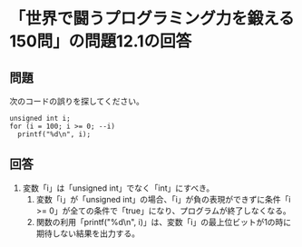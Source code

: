 # 「世界で闘うプログラミング力を鍛える150問」の問題12.1の回答

## 問題

次のコードの誤りを探してください。

    unsigned int i;
    for (i = 100; i >= 0; --i)
      printf("%d\n", i);

## 回答

1. 変数「i」は「unsigned int」でなく「int」にすべき。
   1. 変数「i」が「unsigned int」の場合、「i」が負の表現ができずに条件「i >= 0」が全ての条件で「true」になり、プログラムが終了しなくなる。
   1. 関数の利用「printf("%d\n", i)」は、変数「i」の最上位ビットが1の時に期待しない結果を出力する。
